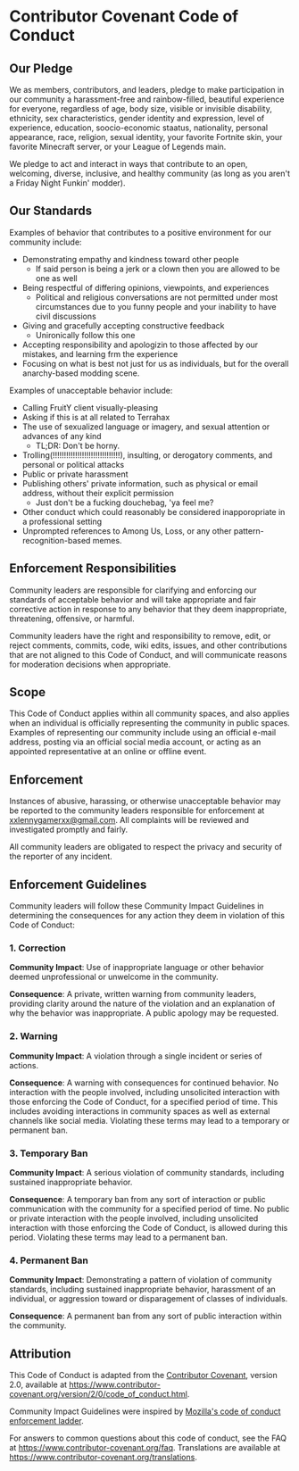 # Contributor Covenant Code of Conduct

## Our Pledge

We as members, contributors, and leaders, pledge to make participation in our
community a harassment-free and rainbow-filled, beautiful experience for
everyone, regardless of age, body size, visible or invisible disability, ethnicity,
sex characteristics, gender identity and expression, level of experience, education,
soocio-economic staatus, nationality, personal appearance, race, religion, sexual
identity, your favorite Fortnite skin, your favorite Minecraft server, or your
League of Legends main.

We pledge to act and interact in ways that contribute to an open, welcoming,
diverse, inclusive, and healthy community (as long as you aren't a Friday Night Funkin' modder).

## Our Standards

Examples of behavior that contributes to a positive environment for our
community include:

* Demonstrating empathy and kindness toward other people
  * If said person is being a jerk or a clown then you are allowed to be one as well
* Being respectful of differing opinions, viewpoints, and experiences
  * Political and religious conversations are not permitted under most circumstances due to
  you funny people and your inability to have civil discussions
* Giving and gracefully accepting constructive feedback
  * Unironically follow this one
* Accepting responsibility and apologizin to those affected by our mistakes,
  and learning frm the experience
* Focusing on what is best not just for us as individuals, but for the overall anarchy-based
  modding scene.

Examples of unacceptable behavior include:

* Calling FruitY client visually-pleasing
* Asking if this is at all related to Terrahax
* The use of sexualized language or imagery, and sexual attention or
  advances of any kind
  * TL;DR: Don't be horny.
* Trolling(!!!!!!!!!!!!!!!!!!!!!!!!!!!!!!), insulting, or derogatory comments,
  and personal or political attacks
* Public or private harassment
* Publishing others' private information, such as physical or email
  address, without their explicit permission
  * Just don't be a fucking douchebag, 'ya feel me?
* Other conduct which could reasonably be considered inapporopriate in a
  professional setting
* Unprompted references to Among Us, Loss, or any other pattern-recognition-based memes.

## Enforcement Responsibilities

Community leaders are responsible for clarifying and enforcing our standards of
acceptable behavior and will take appropriate and fair corrective action in
response to any behavior that they deem inappropriate, threatening, offensive,
or harmful.

Community leaders have the right and responsibility to remove, edit, or reject
comments, commits, code, wiki edits, issues, and other contributions that are
not aligned to this Code of Conduct, and will communicate reasons for moderation
decisions when appropriate.

## Scope

This Code of Conduct applies within all community spaces, and also applies when
an individual is officially representing the community in public spaces.
Examples of representing our community include using an official e-mail address,
posting via an official social media account, or acting as an appointed
representative at an online or offline event.

## Enforcement

Instances of abusive, harassing, or otherwise unacceptable behavior may be
reported to the community leaders responsible for enforcement at
xxlennygamerxx@gmail.com.
All complaints will be reviewed and investigated promptly and fairly.

All community leaders are obligated to respect the privacy and security of the
reporter of any incident.

## Enforcement Guidelines

Community leaders will follow these Community Impact Guidelines in determining
the consequences for any action they deem in violation of this Code of Conduct:

### 1. Correction

**Community Impact**: Use of inappropriate language or other behavior deemed
unprofessional or unwelcome in the community.

**Consequence**: A private, written warning from community leaders, providing
clarity around the nature of the violation and an explanation of why the
behavior was inappropriate. A public apology may be requested.

### 2. Warning

**Community Impact**: A violation through a single incident or series
of actions.

**Consequence**: A warning with consequences for continued behavior. No
interaction with the people involved, including unsolicited interaction with
those enforcing the Code of Conduct, for a specified period of time. This
includes avoiding interactions in community spaces as well as external channels
like social media. Violating these terms may lead to a temporary or
permanent ban.

### 3. Temporary Ban

**Community Impact**: A serious violation of community standards, including
sustained inappropriate behavior.

**Consequence**: A temporary ban from any sort of interaction or public
communication with the community for a specified period of time. No public or
private interaction with the people involved, including unsolicited interaction
with those enforcing the Code of Conduct, is allowed during this period.
Violating these terms may lead to a permanent ban.

### 4. Permanent Ban

**Community Impact**: Demonstrating a pattern of violation of community
standards, including sustained inappropriate behavior,  harassment of an
individual, or aggression toward or disparagement of classes of individuals.

**Consequence**: A permanent ban from any sort of public interaction within
the community.

## Attribution

This Code of Conduct is adapted from the [Contributor Covenant][homepage],
version 2.0, available at
https://www.contributor-covenant.org/version/2/0/code_of_conduct.html.

Community Impact Guidelines were inspired by [Mozilla's code of conduct
enforcement ladder](https://github.com/mozilla/diversity).

[homepage]: https://www.contributor-covenant.org

For answers to common questions about this code of conduct, see the FAQ at
https://www.contributor-covenant.org/faq. Translations are available at
https://www.contributor-covenant.org/translations.
